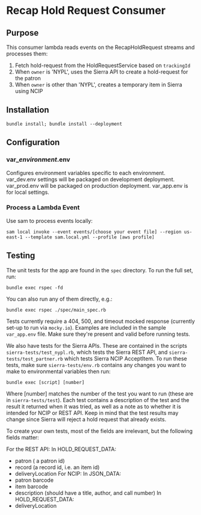 # Recap Hold Request Consumer

## Purpose

This consumer lambda reads events on the RecapHoldRequest streams and processes them:
1. Fetch hold-request from the HoldRequestService based on `trackingId`
2. When `owner` is 'NYPL', uses the Sierra API to create a hold-request for the patron
3. When `owner` is other than 'NYPL', creates a temporary item in Sierra using NCIP

## Installation

```
bundle install; bundle install --deployment
```

## Configuration

### var_*environment*.env

Configures environment variables specific to each environment. var_dev.env settings will be packaged on development deployment. var_prod.env will be packaged on production deployment. var_app.env is for local settings.

### Process a Lambda Event

Use sam to process events locally:
```
sam local invoke --event events/[choose your event file] --region us-east-1 --template sam.local.yml --profile [aws profile]
```

## Testing

The unit tests for the app are found in the `spec` directory. To run the full set, run:

~~~~
bundle exec rspec -fd
~~~~

You can also run any of them directly, e.g.:

~~~~
bundle exec rspec ./spec/main_spec.rb
~~~~

Tests currently require a 404, 500, and timeout mocked response (currently set-up to run via `mocky.io`). Examples are included in the sample `var_app.env` file. Make sure they're present and valid before running tests.


We also have tests for the Sierra APIs. These are contained in the scripts `sierra-tests/test_nypl.rb`, which tests the Sierra REST API, and `sierra-tests/test_partner.rb` which tests Sierra NCIP AcceptItem.
To run these tests, make sure `sierra-tests/env.rb` contains any changes you want to make to environmental variables then run:

~~~~
bundle exec [script] [number]
~~~~

Where [number] matches the number of the test you want to run (these are in `sierra-tests/test`).
Each test contains a description of the test and the result it returned when it was tried, as well as a note as to whether it is intended for NCIP or REST API. Keep in mind that the test results may change since Sierra will reject a hold request that already exists.

To create your own tests, most of the fields are irrelevant, but the following fields matter:

For the REST API:
  In HOLD_REQUEST_DATA:
  * patron ( a patron id)
  * record (a record id, i.e. an item id)
  * deliveryLocation
For NCIP:
  In JSON_DATA:
  * patron barcode
  * item barcode
  * description (should have a title, author, and call number)
  In HOLD_REQUEST_DATA:
  * deliveryLocation
